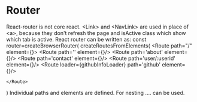 # Router
React-router is not core react. &lt;Link> and &lt;NavLink> are used in place of &lt;a>, because they don't refresh the page and isActive class which show which tab is active.
React router can be written as:
const router=createBrowserRouter(
  createRoutesFromElements(
    <Route path="/" element={<Layout/>}>
      <Route path='' element={<Home/>}/>
      <Route path='about' element={<About/>}/>
      <Route path='contact' element={<Contact/>}/>
      <Route path='user/:userid' element={<User/>}/>
      <Route loader={githubInfoLoader} path='github' element={<Github/>}/>

    </Route>
  )
  Individual paths and elements are defined. For nesting <Route>....</Route> can be used.
